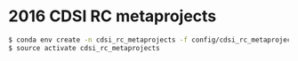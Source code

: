 # 2016 CDSI RC metaprojects

```bash
$ conda env create -n cdsi_rc_metaprojects -f config/cdsi_rc_metaprojects.yml
$ source activate cdsi_rc_metaprojects
```
